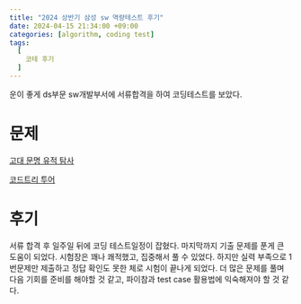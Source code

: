 ```yaml
---
title: "2024 상반기 삼성 sw 역량테스트 후기"
date: 2024-04-15 21:34:00 +09:00
categories: [algorithm, coding test]
tags:
  [
    코테 후기
  ]
---
```


운이 좋게 ds부문 sw개발부서에 서류합격을 하여 코딩테스트를 보았다.

# 문제

[고대 문명 유적 탐사](https://www.codetree.ai/training-field/frequent-problems/problems/ancient-ruin-exploration?&utm_source=clipboard&utm_medium=text)

[코드트리 투어](https://www.codetree.ai/training-field/frequent-problems/problems/codetree-tour?&utm_source=clipboard&utm_medium=text)

# 후기

서류 합격 후 일주일 뒤에 코딩 테스트일정이 잡혔다. 마지막까지 기출 문제를 푼게 큰 도움이 되었다. 
시험장은 꽤나 쾌적했고, 집중해서 풀 수 있었다. 하지만 실력 부족으로 1번문제만 제출하고 정답 확인도 못한 체로 시험이 끝나게 되었다.
더 많은 문제를 풀며 다음 기회를 준비를 해야할 것 같고, 파이참과 test case 활용법에 익숙해져야 할 것 같다.